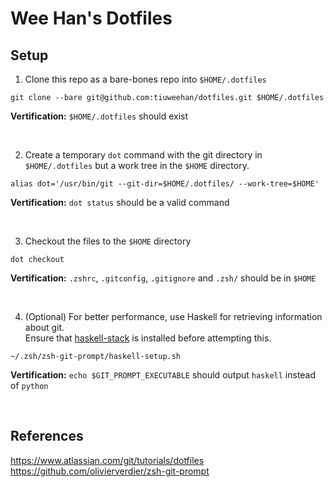 # Wee Han's Dotfiles

## Setup

1. Clone this repo as a bare-bones repo into `$HOME/.dotfiles`
```
git clone --bare git@github.com:tiuweehan/dotfiles.git $HOME/.dotfiles
```
**Vertification:** `$HOME/.dotfiles` should exist

&nbsp;

2.  Create a temporary `dot` command with the git directory in `$HOME/.dotfiles` but a work tree in the `$HOME` directory.
```
alias dot='/usr/bin/git --git-dir=$HOME/.dotfiles/ --work-tree=$HOME'
```
**Vertification:** `dot status` should be a valid command

&nbsp;

3. Checkout the files to the `$HOME` directory
```
dot checkout
```
**Vertification:** `.zshrc`, `.gitconfig`, `.gitignore` and `.zsh/` should be in `$HOME`

&nbsp;

4. (Optional) For better performance, use Haskell for retrieving information about git.\
Ensure that [haskell-stack](https://docs.haskellstack.org/en/stable/README/) is installed before attempting this.
```
~/.zsh/zsh-git-prompt/haskell-setup.sh
```
**Vertification:** `echo $GIT_PROMPT_EXECUTABLE` should output `haskell` instead of `python`

&nbsp;

## References

https://www.atlassian.com/git/tutorials/dotfiles \
https://github.com/olivierverdier/zsh-git-prompt
